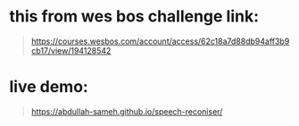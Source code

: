 # this from wes bos challenge link: 
> https://courses.wesbos.com/account/access/62c18a7d88db94aff3b9cb17/view/194128542
# live demo:  
> https://abdullah-sameh.github.io/speech-reconiser/
